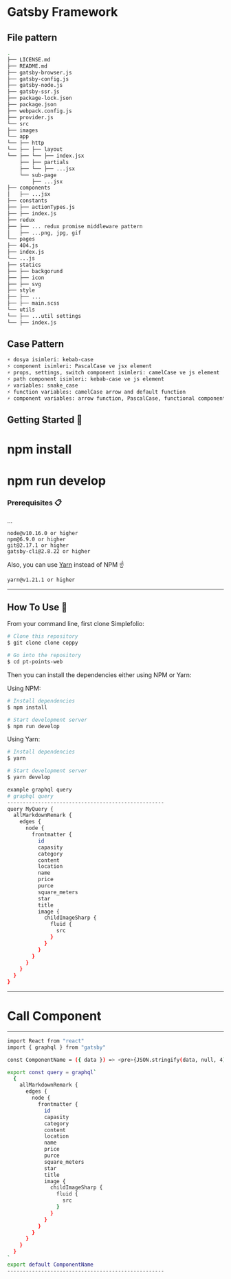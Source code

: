 # Gatsby Framework

## File pattern

```bash
.
├── LICENSE.md
├── README.md
├── gatsby-browser.js
├── gatsby-config.js
├── gatsby-node.js
├── gatsby-ssr.js
├── package-lock.json
├── package.json
├── webpack.config.js
├── provider.js
└── src
├── images
└── app
└── ├── http
└── ├── ├── layout
└── ├── └── ├── index.jsx
    ├── ├── partials
    ├── └── ├── ...jsx 
    └── sub-page
        ├── ...jsx
├── components
│   ├── ...jsx
├── constants
├── ├── actionTypes.js
├── ├── index.js
├── redux
├── ├── ... redux promise middleware pattern
│   ├── ...png, jpg, gif
└── pages
├── 404.js
├── index.js
└── ...js
├── statics
├── ├── backgorund
├── ├── icon
├── ├── svg
├── style
├── ├── ...
├── ├── main.scss
└── utils
└── ├── ...util settings
└── ├── index.js
```

## Case Pattern

```bash
⚡️ dosya isimleri: kebab-case
⚡️ component isimleri: PascalCase ve jsx element
⚡️ props, settings, switch component isimleri: camelCase ve js element
⚡️ path component isimleri: kebab-case ve js element
⚡️ variables: snake_case
⚡️ function variables: camelCase arrow and default function
⚡️ component variables: arrow function, PascalCase, functional component ve set prop required default
```

## Getting Started 🚀

# npm install
# npm run develop

### Prerequisites 📋

...

```
node@v10.16.0 or higher
npm@6.9.0 or higher
git@2.17.1 or higher
gatsby-cli@2.8.22 or higher
```

Also, you can use [Yarn](https://yarnpkg.com/) instead of NPM ☝️

```
yarn@v1.21.1 or higher
```

---

## How To Use 🔧

From your command line, first clone Simplefolio:

```bash
# Clone this repository
$ git clone clone coppy

# Go into the repository
$ cd pt-points-web
```

Then you can install the dependencies either using NPM or Yarn:

Using NPM:

```bash
# Install dependencies
$ npm install

# Start development server
$ npm run develop
```

Using Yarn:

```bash
# Install dependencies
$ yarn

# Start development server
$ yarn develop
```

```bash
example graphql query
# graphql query
---------------------------------------------------
query MyQuery {
  allMarkdownRemark {
    edges {
      node {
        frontmatter {
          id
          capasity
          category
          content
          location
          name
          price
          purce
          square_meters
          star
          title
          image {
            childImageSharp {
              fluid {
                src
              }
            }
          }
        }
      }
    }
  }
}
```
---------------------------------------------------

# Call Component
---------------------------------------------------
```bash
import React from "react"
import { graphql } from "gatsby"

const ComponentName = ({ data }) => <pre>{JSON.stringify(data, null, 4)}</pre>

export const query = graphql`
  {
    allMarkdownRemark {
      edges {
        node {
          frontmatter {
            id
            capasity
            category
            content
            location
            name
            price
            purce
            square_meters
            star
            title
            image {
              childImageSharp {
                fluid {
                  src
                }
              }
            }
          }
        }
      }
    }
  }
`
export default ComponentName
---------------------------------------------------
```